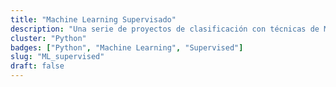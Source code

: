 ```yaml
---
title: "Machine Learning Supervisado"
description: "Una serie de proyectos de clasificación con técnicas de Machine Learning Supervised"
cluster: "Python"
badges: ["Python", "Machine Learning", "Supervised"]
slug: "ML_supervised"
draft: false
---
```

